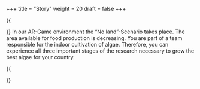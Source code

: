 +++
title = "Story"
weight = 20
draft = false
+++

{{<section title="Story">}}
In our AR-Game environment the “No land”-Scenario takes place. The area available for food production is decreasing. You are part of a team responsible for the indoor cultivation of algae. Therefore, you can experience all three important stages of the research necessary to grow the best algae for your country.

<!-- Place for images from "No land"-Scenario -->
{{</section>}}